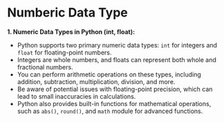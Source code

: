# Numberic Data Type

**1. Numeric Data Types in Python (int, float):**

- Python supports two primary numeric data types: `int` for integers and `float` for floating-point numbers.
- Integers are whole numbers, and floats can represent both whole and fractional numbers.
- You can perform arithmetic operations on these types, including addition, subtraction, multiplication, division, and more.
- Be aware of potential issues with floating-point precision, which can lead to small inaccuracies in calculations.
- Python also provides built-in functions for mathematical operations, such as `abs()`, `round()`, and `math` module for advanced functions.
